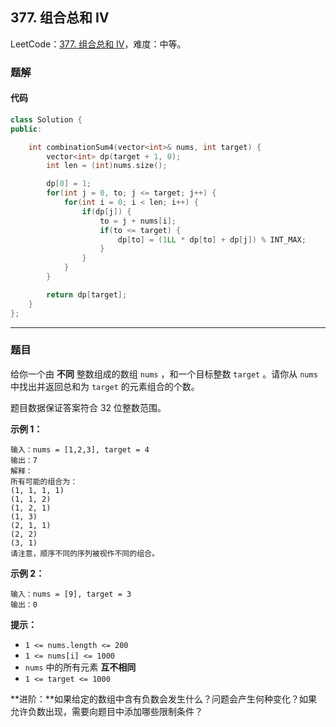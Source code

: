## 377. 组合总和 Ⅳ

LeetCode：[377. 组合总和 Ⅳ](https://leetcode.cn/problems/combination-sum-iv/)，难度：中等。

### 题解

#### 代码

```c++
class Solution {
public:

    int combinationSum4(vector<int>& nums, int target) {
        vector<int> dp(target + 1, 0);
        int len = (int)nums.size();

        dp[0] = 1;
        for(int j = 0, to; j <= target; j++) {
            for(int i = 0; i < len; i++) { 
                if(dp[j]) {
                    to = j + nums[i];
                    if(to <= target) {
                        dp[to] = (1LL * dp[to] + dp[j]) % INT_MAX;
                    }
                }
            }
        }

        return dp[target];
    }
};
```



---



### 题目

给你一个由 **不同** 整数组成的数组 `nums` ，和一个目标整数 `target` 。请你从 `nums` 中找出并返回总和为 `target` 的元素组合的个数。

题目数据保证答案符合 32 位整数范围。

 

**示例 1：**

```
输入：nums = [1,2,3], target = 4
输出：7
解释：
所有可能的组合为：
(1, 1, 1, 1)
(1, 1, 2)
(1, 2, 1)
(1, 3)
(2, 1, 1)
(2, 2)
(3, 1)
请注意，顺序不同的序列被视作不同的组合。
```

**示例 2：**

```
输入：nums = [9], target = 3
输出：0
```

 

**提示：**

- `1 <= nums.length <= 200`
- `1 <= nums[i] <= 1000`
- `nums` 中的所有元素 **互不相同**
- `1 <= target <= 1000`

 

**进阶：**如果给定的数组中含有负数会发生什么？问题会产生何种变化？如果允许负数出现，需要向题目中添加哪些限制条件？


